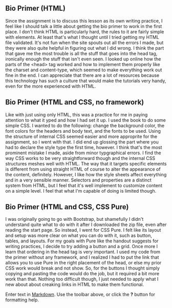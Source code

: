 ## Bio Primer (HTML) 
Since the assignment is to discuss this lesson as its own writing practice, I feel like I should talk a little about getting the bio primer to work in the first place. I don't think HTML is particularly hard, the rules to it are fairly simple with elements. At least that's what I thought until I tried getting my HTML file validated. It's not fun when the site spouts out all the errors I made, but they were also quite helpful in figuring out what I did wrong. I think the part that gave me the most trouble is all the stuff that goes into the head tag, ironically enough the stuff that isn't even seen.  I looked up online how the parts of the &lt;head&gt; tag worked and how to implement them properly like the charset and content-type, which seemed to make everything work out fine in the end. I can appreciate that there are a lot of resources because this technology has such a culture that would make the tutorials very handy, even for the more experienced with HTML.

## Bio Primer (HTML and CSS, no framework)
Like with just using only HTML, this was a practice for me in paying attention to what it yped and how I had set it up. I used the book to do some simple CSS. I wanted to do the following: change the background color, the font colors for the headers and body text, and the fonts to be used. Using the structure of internal CSS seemed easier and more approprite for the assignment, so I went with that. I did end up glossing the part where you had to declare the style type the first time, however. I think that's the most prominent mistake I made, aside from minor typgraphical errors. I find the way CSS works to be very straightforward though and the internal CSS structures meshes well with HTML. The way that it targets specific elements is different from using straight HTML of course to alter the appearance of the content, definitely. However, I like how the style sheets affect everything and in a very sensible manner. Selectors and properties are a distinct system from HTML, but I feel that it's well implement to customize content on a simple level. I feel that what I'm capable of doing is limited though.

## Bio Primer (HTML and CSS, CSS Pure)
I was originally going to go with Bootstrap, but shamefully I didn't understand quite what to do with it after I downloaded the zip file, even after reading the start page. So instead, I went for CSS Pure. I felt like its layout and setup was more clear on what you can do with it, such as button, tables, and layouts. For my goals with Pure like the handout suggests for writing practices, I decide to try adding a button and a grid. Once more I learn that ordering in the head tag is very important. I used my code from the primer without any framework, and I realized I had to put the link that allows you to use Pure in the right placement of the head, or else my prior CSS work would break and not show. So, for the buttons I thought simply copying and pasting the code would do the job, but it required a bit more work than that. Nothing too difficult though, I just needed to apply what I new about about creaking links in HTML to make them functional.


Enter text in [Markdown](http://daringfireball.net/projects/markdown/). Use the toolbar above, or click the **?** button for formatting help.
